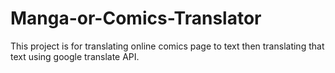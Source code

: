 # Manga-or-Comics-Translator
This project is for translating online comics page to text then translating that text using google translate API. 
